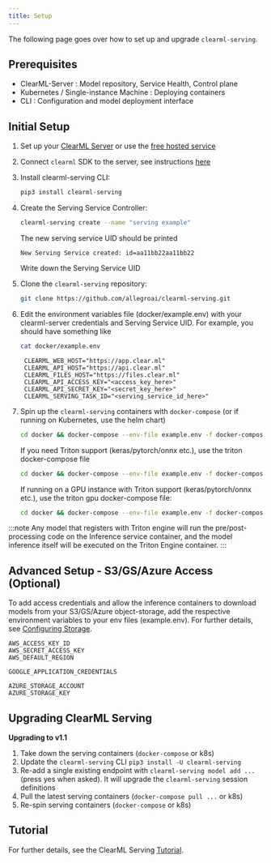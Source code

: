```yaml
---
title: Setup
---
```


The following page goes over how to set up and upgrade `clearml-serving`.

## Prerequisites

* ClearML-Server : Model repository, Service Health, Control plane
* Kubernetes / Single-instance Machine : Deploying containers
* CLI : Configuration and model deployment interface

## Initial Setup
1. Set up your [ClearML Server](../deploying_clearml/clearml_server.md) or use the 
  [free hosted service](https://app.clear.ml)
1. Connect `clearml` SDK to the server, see instructions [here](../getting_started/ds/ds_first_steps.md#install-clearml)

1. Install clearml-serving CLI:
   
   ```bash
   pip3 install clearml-serving
   ```

1. Create the Serving Service Controller:
   
   ```bash
   clearml-serving create --name "serving example"
   ```
   
   The new serving service UID should be printed 
   
   ```console
   New Serving Service created: id=aa11bb22aa11bb22
   ```
   
   Write down the Serving Service UID

1. Clone the `clearml-serving` repository:
   ```bash
   git clone https://github.com/allegroai/clearml-serving.git
   ```

1. Edit the environment variables file (docker/example.env) with your clearml-server credentials and Serving Service UID. 
   For example, you should have something like
   ```bash
   cat docker/example.env
   ```
   
   ```console 
    CLEARML_WEB_HOST="https://app.clear.ml"
    CLEARML_API_HOST="https://api.clear.ml"
    CLEARML_FILES_HOST="https://files.clear.ml"
    CLEARML_API_ACCESS_KEY="<access_key_here>"
    CLEARML_API_SECRET_KEY="<secret_key_here>"
    CLEARML_SERVING_TASK_ID="<serving_service_id_here>"
   ```

1. Spin up the `clearml-serving` containers with `docker-compose` (or if running on Kubernetes, use the helm chart)
   
   ```bash
   cd docker && docker-compose --env-file example.env -f docker-compose.yml up
   ```
    
   If you need Triton support (keras/pytorch/onnx etc.), use the triton docker-compose file
   ```bash
   cd docker && docker-compose --env-file example.env -f docker-compose-triton.yml up 
   ```
   
   If running on a GPU instance with Triton support (keras/pytorch/onnx etc.), use the triton gpu docker-compose file:
   ```bash
   cd docker && docker-compose --env-file example.env -f docker-compose-triton-gpu.yml up
   ```
    
:::note
Any model that registers with Triton engine will run the pre/post-processing code on the Inference service container, 
and the model inference itself will be executed on the Triton Engine container.
:::

## Advanced Setup - S3/GS/Azure Access (Optional)
To add access credentials and allow the inference containers to download models from your S3/GS/Azure object-storage, 
add the respective environment variables to your env files (example.env). For further details, see 
[Configuring Storage](../integrations/storage.md#configuring-storage).

```
AWS_ACCESS_KEY_ID
AWS_SECRET_ACCESS_KEY
AWS_DEFAULT_REGION

GOOGLE_APPLICATION_CREDENTIALS

AZURE_STORAGE_ACCOUNT
AZURE_STORAGE_KEY
```

## Upgrading ClearML Serving

**Upgrading to v1.1**

1. Take down the serving containers (`docker-compose` or k8s)
1. Update the `clearml-serving` CLI `pip3 install -U clearml-serving`
1. Re-add a single existing endpoint with `clearml-serving model add ...` (press yes when asked). It will upgrade the 
   `clearml-serving` session definitions
1. Pull the latest serving containers (`docker-compose pull ...` or k8s)
1. Re-spin serving containers (`docker-compose` or k8s)


## Tutorial

For further details, see the ClearML Serving [Tutorial](clearml_serving_tutorial.md).